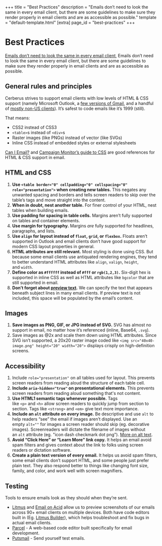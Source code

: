 +++
title = "Best Practices"
description = "Emails don’t need to look the same in every email client, but there are some guidelines to make sure they render properly in email clients and are as accessible as possible."
template = "default-template.html"
[extra]
page_id = "best-practices"
+++

# Best Practices

[Emails don’t need to look the same in every email client](http://doemailshavetolookthesameineveryclient.com/), Emails don’t need to look the same in every email client, but there are some guidelines to make sure they render properly in email clients and are as accessible as possible.

## General rules and principles

Cerberus strives to support email clients with low levels of HTML & CSS support (namely Microsoft Outlook, a [few versions of Gmail](https://emails.hteumeuleu.com/trying-to-make-sense-of-gmail-css-support-after-the-2016-update-53c15151063a), and a handful of [mostly non-US clients](https://emails.hteumeuleu.com/should-we-stop-inlining-styles-in-emails-8c3b64f0d407)). It’s safest to code emails like it’s 1999 (still).

That means:

- CSS2 instead of CSS3
- `<table>`s instead of `<div>`s
- Raster images (like PNGs) instead of vector (like SVGs)
- Inline CSS instead of embedded styles or external stylesheets

[Can I Email?](https://www.caniemail.com/) and [Campaign Monitor’s guide to CSS](https://www.campaignmonitor.com/css/) are good references for HTML & CSS support in email.

## HTML and CSS

1. **Use `<table border="0" cellpadding="0" cellspacing="0" role="presentation">` when creating new tables.** This negates any unwanted spacing and borders and tells screen readers to skip over the table’s tags and move straight into the content.
2. **When in doubt, nest another table.** For finer control of your HTML, nest tables when building emails.
3. **Use padding for spacing in table cells.** Margins aren’t fully supported on tables and container elements.
4. **Use margin for typography.** Margins *are* fully supported for headlines, paragraphs, and lists.
5. **Use `align` for layout instead of `float`, `grid`, or `flexbox`.** Floats aren’t supported in Outlook and email clients don’t have good support for modern CSS layout properties in general.
6. **HTML attributes are still relevant.** Most styling is done using CSS. But because some email clients use antiquated rendering engines, they tend to better understand HTML attributes like `align`, `valign`, `height`, and `width`.
7. **Define color as `#ffffff` instead of `#fff` or `rgb(1,2,3)`.** Six-digit hex is supported in inline CSS as well as HTML attributes like `bgcolor` that are still supported in email.
8. **Don’t forget about [preview text](https://stackoverflow.design/email/guidelines/faq#what-is-preview-text?).** We can specify the text that appears beneath subject lines in many email clients. If preview text is not included, this space will be populated by the email’s content.

## Images

1. **Save images as PNG, GIF, or JPG instead of SVG.** SVG has almost no support in email, no matter how it’s referenced (inline, Base64, `.svg`).
2. Save images as @2x and scale them down using HTML attributes. Since SVG isn’t supported, a 20x20 raster image coded like `<img src="40x40-image.png" height="20" width="20">` displays crisply on high-definition screens.

## Accessibility

1. Include `role="presentation"` on all tables used for layout. This prevents screen readers from reading aloud the structure of each table cell.
2. **Include `aria-hidden="true"` on presentational elements.** This prevents screen readers from reading aloud something that's not content.
3. **Use HTML1 semantic tags whenever possible.** Tags like `<p>` and `<h>` allow screen readers to quickly jump from section to section. Tags like `<strong>` and `<em>` give text more importance.
4. **Include an `alt` attribute on every image.** Be descriptive and use `alt` to help readers “see” the email if images aren’t displayed. Use an empty `alt=""` for images a screen reader should skip (eg. decorative images). Screenreaders will dictate the filename of images without an `alt` attribute (eg. "icon dash checkmark dot png"). [More on alt text](https://stackoverflow.design/content/examples/alt-text/).
5. **Avoid “Click Here” or “Learn More” link copy.** It helps an email avoid spam filters and gives context about the link to folks using screen readers or dictation software.
6. **Create a plain text version of every email.** It helps us avoid spam filters, some email clients don’t support HTML, and some people just prefer plain text. They also respond better to things like changing font size, family, and color, and work well with screen magnifiers.

## Testing

Tools to ensure emails look as they should when they’re sent.

- [Litmus](https://www.litmus.com/) and [Email on Acid](https://www.emailonacid.com/) allow us to preview screenshots of our emails across 90+ email clients on multiple devices. Both have code editors built in (Eg. [Litmus Builder](https://litmus.com/email-builder)), which helps troubleshoot and fix bugs in actual email clients.
- [Parcel](https://useparcel.com/) - A web-based code editor built specifically for email development.
- [Putsmail](https://putsmail.com/) - Send yourself test emails.
